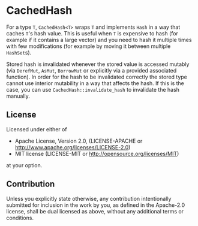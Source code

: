 # CachedHash

For a type `T`, `CachedHash<T>` wraps `T` and implements `Hash` in a way that
caches `T`'s hash value. This is useful when `T` is expensive to hash (for
example if it contains a large vector) and you need to hash it multiple times
with few modifications (for example by moving it between multiple `HashSet`s).

Stored hash is invalidated whenever the stored value is accessed mutably (via
`DerefMut`, `AsMut`, `BorrowMut` or explicitly via a provided associated function).
In order for the hash to be invalidated correctly the stored type cannot use
interior mutability in a way that affects the hash. If this is the case, you
can use `CachedHash::invalidate_hash` to invalidate the hash manually.

[docs]: https://docs.rs/cachedhash
[crates-io]: https://crates.io/crates/cachedhash
[crates-io-image]: https://img.shields.io/crates/v/cachedhash.svg
[docs-image]: https://docs.rs/cachedhash/badge.svg

## License

Licensed under either of

 * Apache License, Version 2.0, (LICENSE-APACHE or http://www.apache.org/licenses/LICENSE-2.0)
 * MIT license (LICENSE-MIT or http://opensource.org/licenses/MIT)

at your option.

## Contribution

Unless you explicitly state otherwise, any contribution intentionally submitted
for inclusion in the work by you, as defined in the Apache-2.0 license, shall be
dual licensed as above, without any additional terms or conditions.